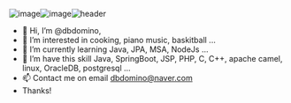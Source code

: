 ![image](https://github.com/dbdomino/dbdomino/assets/76812646/edaec4d5-d076-447b-8f20-57a29b76a84f)![image](https://github.com/dbdomino/dbdomino/assets/76812646/0c9aaa4a-d717-4472-839e-47f1b01d3189)![header](https://capsule-render.vercel.app/api?type=waving&color=auto&height=180&section=header&text=dbdomino%20git&desc=for%20backend%20developer&fontSize=90&fontAlignY=35)
- 👋 Hi, I’m @dbdomino, 
- 👀 I’m interested in cooking, piano music, baskitball ...
- 🌱 I’m currently learning Java, JPA, MSA, NodeJs  ...
- 💞️ I’m have this skill Java, SpringBoot, JSP, PHP, C, C++, apache camel, linux, OracleDB, postgresql ...
- 📫 Contact me on email dbdomino@naver.com
- Thanks!

<!---
dbdomino/dbdomino is a ✨ special ✨ repository because its `README.md` (this file) appears on your GitHub profile.
You can click the Preview link to take a look at your changes.

--->
